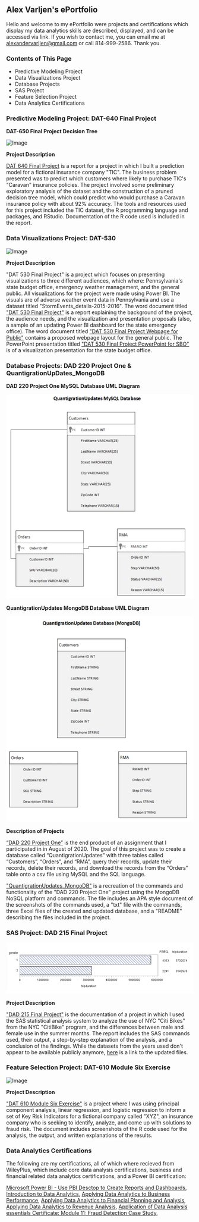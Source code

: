## Alex Varljen's ePortfolio

Hello and welcome to my ePortfolio were projects and certifications which display my data analytics skills are described, displayed, and can be accessed via link. If you wish to contact me, you can email me at alexandervarljen@gmail.com or call 814-999-2586. Thank you.

### Contents of This Page

   - Predictive Modeling Project
   - Data Visualizations Project
   - Database Projects
   - SAS Project
   - Feature Selection Project
   - Data Analytics Certifications

### Predictive Modeling Project: DAT-640 Final Project

**DAT-650 Final Project Decision Tree**

![Image]()

**Project Description**

[DAT 640 Final Project](https://docs.google.com/document/d/1MaaLNNyBRTXur2B3V0e1s8Pz4Rw5QLnk/edit?usp=sharing&ouid=105763848355793464629&rtpof=true&sd=true) is a report for a project in which I built a prediction model for a fictional insurance company "TIC". The business problem presented was to predict which customers where likely to purchase TIC's "Caravan" insurance policies. The project involved some preliminary exploratory analysis of the dataset and the construction of a pruned decision tree model, which could predict who would purchase a Caravan insurance policy with about 92% accuracy. The tools and resources used for this project included the TIC dataset, the R programming language and packages, and RStudio. Documentation of the R code used is included in the report.

### Data Visualizations Project: DAT-530

![Image]()

**Project Description**

"DAT 530 Final Project" is a project which focuses on presenting visualizations to three different audiences, which where: Pennsylvania's state budget office, emergency weather management, and the general public. All visualizations for the project were made using Power BI. The visuals are of adverse weather event data in Pennsylvania and use a dataset titled "StormEvents_details-2015-2016". The word document titled ["DAT 530 Final Project"](https://docs.google.com/document/d/1M9AtdhyY8XFOhr57x_KXTQi49rE7znyI/edit?usp=drive_link&ouid=105763848355793464629&rtpof=true&sd=true) is a report explaining the background of the project, the audience needs, and the visualization and presentation proposals (also, a sample of an updating Power BI dashboard for the state emergency office). The word document titled ["DAT 530 Final Project Webpage for Public"](https://docs.google.com/document/d/1Sn0kHfXEoTKZ42QIJts61XkAQ4VuOLCs/edit?usp=drive_link&ouid=105763848355793464629&rtpof=true&sd=true) contains a proposed webpage layout for the general public. The PowerPoint presentation titled ["DAT 530 Final Project PowerPoint for SBO"](https://docs.google.com/document/d/1r0OD_9OLRmNysAlGDiCOVeTzcKG1i4xi/edit?usp=drive_link&ouid=105763848355793464629&rtpof=true&sd=true) is of a visualization presentation for the state budget office.

### Database Projects: DAD 220 Project One & QuantigrationUpDates_MongoDB

**DAD 220 Project One MySQL Database UML Diagram**

![Image](https://github.com/alexander-varljen/alexander-varljen.github.io/blob/main/artifactthreemysqldiagram.png)

**QuantigrationUpdates MongoDB Database UML Diagram**

![Image](https://github.com/alexander-varljen/alexander-varljen.github.io/blob/main/artifactthreemongodbdiagram.png)

**Description of Projects**

[“DAD 220 Project One”](https://docs.google.com/document/d/1CoFVIrW8W55dp7rVdbAJmk7R1G8_UBHw/edit?usp=drive_link&ouid=105763848355793464629&rtpof=true&sd=true) is the end product of an assignment that I participated in in August of 2020. The goal of this project was to create a database called “QuantigrationUpdates” with three tables called “Customers”, “Orders”, and “RMA”, query their records, update their records, delete their records, and download the records from the “Orders” table onto a csv file using MySQL and the SQL language.

["QuantigrationUpdates_MongoDB"](https://drive.google.com/file/d/1_g7TenC9WLaE54hyAG3cTDpikewiYOjs/view?usp=drive_link) is a recreation of the commands and functionality of the "DAD 220 Project One" project using the MongoDB NoSQL platform and commands. The file includes an APA style document of the screenshots of the commands used, a "txt" file with the commands, three Excel files of the created and updated database, and a "README" describing the files included in the project.

### SAS Project: DAD 215 Final Project

![Image](https://github.com/alexander-varljen/alexander-varljen.github.io/blob/main/DAD%20215%20Visualization.png)

**Project Description**

["DAD 215 Final Project"](https://docs.google.com/document/d/16vteX_fJi3EoGVRfYjCMuJ8fL2PNqT44/edit?usp=drive_link&ouid=105763848355793464629&rtpof=true&sd=true) is the documentation of a project in which I used the SAS statistical analysis system to analyze the use of NYC "Citi Bikes" from the NYC "CitiBike" program, and the differences between male and female use in the summer months. The report includes the SAS commands used, their output, a step-by-step explanation of the analysis, and a conclusion of the findings. While the datasets from the years used don't appear to be available publicly anymore, [here](https://s3.amazonaws.com/tripdata/index.html) is a link to the updated files.

### Feature Selection Project: DAT-610 Module Six Exercise

![Image]()

**Project Description**

["DAT 610 Module Six Exercise"](https://docs.google.com/document/d/1PH8iGJLJV5LZNxqSB2pwS9qP1F6hgq0M/edit?usp=drive_link&ouid=105763848355793464629&rtpof=true&sd=true) is a project where I was using principal component analysis, linear regression, and logistic regression to inform a set of Key Risk Indicators for a fictional company called "XYZ", an insurance company who is seeking to identify, analyze, and come up with solutions to fraud risk. The document includes screenshots of the R code used for the analysis, the output, and written explanations of the results.

### Data Analytics Certifications

The following are my certifications, all of which where recieved from WileyPlus, which include core data analysis certifications, business and financial related data analytics certifications, and a Power BI certification:

[Microsoft Power BI - Use PBI Desctop to Create Reports and Dashboards](https://drive.google.com/file/d/1i1p6TQz99nJaLw9eTAST3YC40r-RlFcf/view?usp=drive_link),
[Introduction to Data Analytics](https://drive.google.com/file/d/1rwKX6lKTKfK1AXSmEOilkTVTHBMmAjCT/view?usp=drive_link),
[Applying Data Analytics to Business Performance](https://drive.google.com/file/d/1h-4sGf1x58YwjREDVxji95bNkKvz0vVO/view?usp=drive_link),
[Applying Data Analytics to Financial Planning and Analysis](https://drive.google.com/file/d/1A0I-2dHDYjEJwQl8cwKpbwR67CuTtuVL/view?usp=drive_link),
[Applying Data Analytics to Revenue Analysis](https://drive.google.com/file/d/1KMkqQQ7YTVSCWfTjFlmozd0QNMblJ0ux/view?usp=drive_link),
[Application of Data Analysis essentials Certificate: Module 11: Fraud Detection Case Study](https://drive.google.com/file/d/1xsWsWoIRJs9yk8GqLRCICxlAffg9ysL_/view?usp=drive_link),

